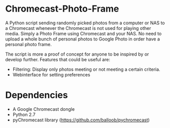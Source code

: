 # Chromecast-Photo-Frame
A Python script sending randomly picked photos from a computer or NAS to a Chromecast whenever the Chromecast is not used for playing other media. Simply a Photo Frame using Chromecast and your NAS. No need to upload a whole bunch of personal photos to Google Photo in order have a personal photo frame.

The script is more a proof of concept for anyone to be inspired by or develop further. Features that could be useful are:
- Filtering: Display only photos meeting or not meeting a certain criteria.
- Webinterface for setting preferences


# Dependencies
- A Google Chromecast dongle
- Python 2.7
- pyChromecast library (https://github.com/balloob/pychromecast)
